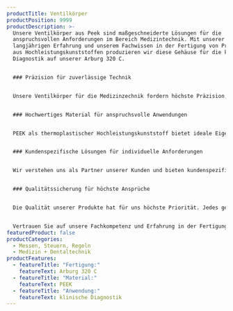 ```yaml
---
productTitle: Ventilkörper
productPosition: 9999
productDescription: >-
  Unsere Ventilkörper aus Peek sind maßgeschneiderte Lösungen für die
  anspruchsvollen Anforderungen im Bereich Medizintechnik. Mit unserer
  langjährigen Erfahrung und unserem Fachwissen in der Fertigung von Produkten
  aus Hochleistungskunststoffen produzieren wir diese Gehäuse für die klinische
  Diagnostik auf unserer Arburg 320 C.


  ### Präzision für zuverlässige Technik


  Unsere Ventilkörper für die Medizinzechnik fordern höchste Präzision, die “Rennbahn” muss perfekt ausgeprägt sein und über eine plane Fläche verfügen. Unsere Arburg 320 C Spritzgießmaschine bietet eine präzise Steuerung und ermöglicht eine exakte Umsetzung der komplexen Geometrien und Toleranzen, die für die Ventilköper benötigt werden.


  ### Hochwertiges Material für anspruchsvolle Anwendungen


  PEEK als thermoplastischer Hochleistungskunststoff bietet ideale Eigenschaften für medizinische Anwendungen. Das Material verfügt über sehr gute mechanische Eigenschaften mit hervorragender chemischer und thermischer Beständigkeit. Zudem ist es gegenüber Röntgen- und Gammastrahlen beständig und biokompatibel. 


  ### Kundenspezifische Lösungen für individuelle Anforderungen


  Wir verstehen uns als Partner unserer Kunden und bieten kundenspezifische Lösungen, die genau auf die individuellen Anforderungen und Bedürfnisse zugeschnitten sind. Von der Materialauswahl bis zur finalen Fertigung arbeiten wir eng mit unseren Kunden zusammen, um die optimale Lösung für ihre Venilkörper zu entwickeln.


  ### Qualitätssicherung für höchste Ansprüche


  Die Qualität unserer Produkte hat für uns höchste Priorität. Jedes gefertigte Bauteil unterliegt einer strengen Qualitätskontrolle, um sicherzustellen, dass dieses den anspruchsvollen Standards unserer Kunden entspricht. Unsere präzise Fertigungstechnologie und unser Engagement für Spitzenleistungen gewährleisten herausragende Ergebnisse, auf die Sie sich verlassen können.


  Vertrauen Sie auf unsere Fachkompetenz und Erfahrung in der Fertigung von hochpräzisen Ventilkörpern. Ihre Zufriedenheit und der Erfolg Ihrer Produkte sind unser höchstes Ziel.
featuredProduct: false
productCategories:
  - Messen, Steuern, Regeln
  - Medizin + Dentaltechnik
productFeatures:
  - featureTitle: "Fertigung:"
    featureText: Arburg 320 C
  - featureTitle: "Material:"
    featureText: P﻿EEK
  - featureTitle: "Anwendung:"
    featureText: klinische Diagnostik
---
```


